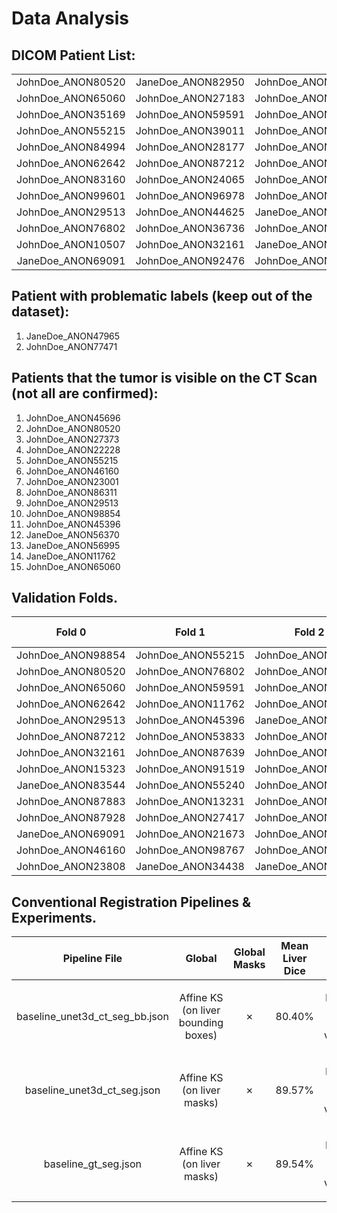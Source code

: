 # Data Analysis

## DICOM Patient List:
|                   |                   |                   |                   |                   |                   | 
|:-----------------:|:-----------------:|:-----------------:|:-----------------:|:-----------------:|:-----------------:|
| JohnDoe_ANON80520 | JaneDoe_ANON82950 | JohnDoe_ANON42529 | JohnDoe_ANON27373 | JohnDoe_ANON39080 | JohnDoe_ANON51834 |
| JohnDoe_ANON65060 | JohnDoe_ANON27183 | JohnDoe_ANON15323 | JaneDoe_ANON25911 | JohnDoe_ANON77471 | JaneDoe_ANON34438 | 
| JohnDoe_ANON35169 | JohnDoe_ANON59591 | JohnDoe_ANON86311 | JohnDoe_ANON77296 | JohnDoe_ANON55831 | JohnDoe_ANON57371 | 
| JohnDoe_ANON55215 | JohnDoe_ANON39011 | JohnDoe_ANON11762 | JaneDoe_ANON83544 | JohnDoe_ANON81710 | JohnDoe_ANON23808 |
| JohnDoe_ANON84994 | JohnDoe_ANON28177 | JohnDoe_ANON45396 | JohnDoe_ANON91519 | JohnDoe_ANON61677 | JohnDoe_ANON98854 |
| JohnDoe_ANON62642 | JohnDoe_ANON87212 | JohnDoe_ANON92634 | JohnDoe_ANON23001 | JohnDoe_ANON21673 | JohnDoe_ANON72295 |
| JohnDoe_ANON83160 | JohnDoe_ANON24065 | JohnDoe_ANON53833 | JohnDoe_ANON74328 | JohnDoe_ANON15860 | JohnDoe_ANON50337 |
| JohnDoe_ANON99601 | JohnDoe_ANON96978 | JohnDoe_ANON78721 | JohnDoe_ANON55240 | JohnDoe_ANON64482 | JaneDoe_ANON47965 |
| JohnDoe_ANON29513 | JohnDoe_ANON44625 | JaneDoe_ANON12304 | JohnDoe_ANON87883 | JohnDoe_ANON70417 | JaneDoe_ANON56995 |
| JohnDoe_ANON76802 | JohnDoe_ANON36736 | JohnDoe_ANON87639 | JohnDoe_ANON87928 | JohnDoe_ANON45696 | JohnDoe_ANON55098 |
| JohnDoe_ANON10507 | JohnDoe_ANON32161 | JaneDoe_ANON56370 | JohnDoe_ANON13231 | JohnDoe_ANON22228 |                   |
| JaneDoe_ANON69091 | JohnDoe_ANON92476 | JohnDoe_ANON98767 | JohnDoe_ANON27417 | JohnDoe_ANON46160 |                   |

## Patient with problematic labels (keep out of the dataset):
1. JaneDoe_ANON47965
2. JohnDoe_ANON77471

## Patients that the tumor is visible on the CT Scan (not all are confirmed):
1. JohnDoe_ANON45696               
2. JohnDoe_ANON80520               
3. JohnDoe_ANON27373      
4. JohnDoe_ANON22228
5. JohnDoe_ANON55215
6. JohnDoe_ANON46160
7. JohnDoe_ANON23001
8. JohnDoe_ANON86311
9. JohnDoe_ANON29513
10. JohnDoe_ANON98854
11. JohnDoe_ANON45396
12. JaneDoe_ANON56370
13. JaneDoe_ANON56995
14. JaneDoe_ANON11762
15. JohnDoe_ANON65060

## Validation Folds.
|      Fold 0       |      Fold 1       |      Fold 2       | Fold 3 |      Fold 4       | 
|:-----------------:|:-----------------:|:-----------------:|:------:|:-----------------:|
| JohnDoe_ANON98854 | JohnDoe_ANON55215 | JohnDoe_ANON70417 |        | JohnDoe_ANON83160 |
| JohnDoe_ANON80520 | JohnDoe_ANON76802 | JohnDoe_ANON35169 |        | JohnDoe_ANON10507 | 
| JohnDoe_ANON65060 | JohnDoe_ANON59591 | JohnDoe_ANON84994 |        | JohnDoe_ANON27183 | 
| JohnDoe_ANON62642 | JohnDoe_ANON11762 | JohnDoe_ANON24065 |        | JohnDoe_ANON39011 |
| JohnDoe_ANON29513 | JohnDoe_ANON45396 | JaneDoe_ANON82950 |        | JohnDoe_ANON96978 |
| JohnDoe_ANON87212 | JohnDoe_ANON53833 | JohnDoe_ANON36736 |        | JohnDoe_ANON44625 |
| JohnDoe_ANON32161 | JohnDoe_ANON87639 | JohnDoe_ANON92476 |        | JaneDoe_ANON12304 |
| JohnDoe_ANON15323 | JohnDoe_ANON91519 | JohnDoe_ANON42529 |        | JohnDoe_ANON27373 |
| JaneDoe_ANON83544 | JohnDoe_ANON55240 | JohnDoe_ANON78721 |        | JohnDoe_ANON55831 |
| JohnDoe_ANON87883 | JohnDoe_ANON13231 | JohnDoe_ANON77296 |        | JohnDoe_ANON81710 |
| JohnDoe_ANON87928 | JohnDoe_ANON27417 | JohnDoe_ANON74328 |        | JohnDoe_ANON64482 |
| JaneDoe_ANON69091 | JohnDoe_ANON21673 | JohnDoe_ANON15860 |        | JohnDoe_ANON45696 |
| JohnDoe_ANON46160 | JohnDoe_ANON98767 | JohnDoe_ANON72295 |        | JohnDoe_ANON22228 |
| JohnDoe_ANON23808 | JaneDoe_ANON34438 | JaneDoe_ANON56995 |        |         -         |


## Conventional Registration Pipelines & Experiments.
|         Pipeline File          |                  Global                  | Global <br> Masks | Mean Liver <br> Dice |             Local             |                     Local <br> Masks                     | Mean Liver <br> Dice |               Comments                |
|:------------------------------:|:----------------------------------------:|:-----------------:|:--------------------:|:-----------------------------:|:--------------------------------------------------------:|:--------------------:|:-------------------------------------:|
| baseline_unet3d_ct_seg_bb.json | Affine KS <br> (on liver bounding boxes) |      &cross;      |        80.40%        | B-spline MI <br> (on volumes) | <ul><li>Fixed liver_bb</li><li>Moving liver_bb</li></ul> |        88.32%        |    Affine on liver bounding boxes.    |
|  baseline_unet3d_ct_seg.json   |     Affine KS <br> (on liver masks)      |      &cross;      |        89.57%        | B-spline MI <br> (on volumes) | <ul><li>Fixed liver_bb</li><li>Moving liver_bb</li></ul> |        91.13%        | Affine on auto generated liver masks. |
|      baseline_gt_seg.json      |     Affine KS <br> (on liver masks)      |      &cross;      |        89.54%        | B-spline MI <br> (on volumes) | <ul><li>Fixed liver_bb</li><li>Moving liver_bb</li></ul> |        91.25%        |  Affine on ground truth liver masks.  |
